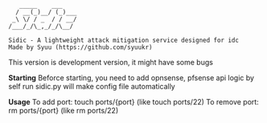 ```
   _____    ___
  / __(_)__/ (_)___
 _\ \/ / _  / / __/
/___/_/\_,_/_/\__/

Sidic - A lightweight attack mitigation service designed for idc
Made by Syuu (https://github.com/syuukr)
```

This version is development version, it might have some bugs

**Starting**
Beforce starting, you need to add opnsense, pfsense api logic by self
run sidic.py will make config file automatically 

**Usage**
To add port: touch ports/{port} (like touch ports/22)
To remove port: rm ports/{port} (like rm ports/22)
